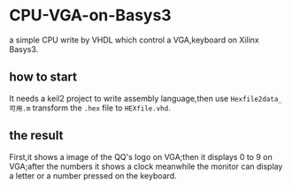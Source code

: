 # CPU-VGA-on-Basys3
a simple CPU write by VHDL which control a VGA,keyboard on Xilinx Basys3.
## how to start
It needs a keil2 project to write assembly language,then use `Hexfile2data_可用.m` transform the `.hex` file to `HEXfile.vhd`.
## the result
First,it shows a image of the QQ's logo on VGA;then it displays 0 to 9 on VGA;after the numbers it shows a clock meanwhile the monitor can display a letter or a number pressed on the keyboard.
